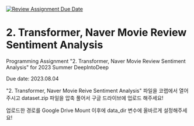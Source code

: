 [![Review Assignment Due Date](https://classroom.github.com/assets/deadline-readme-button-24ddc0f5d75046c5622901739e7c5dd533143b0c8e959d652212380cedb1ea36.svg)](https://classroom.github.com/a/-S271Q8a)
# 2. Transformer, Naver Movie Review Sentiment Analysis
Programming Assignment "2. Transformer, Naver Movie Review Sentiment Analysis" for 2023 Summer DeepIntoDeep


Due date: 2023.08.04

"2. Transformer, Naver Movie Reive Sentiment Analysis" 파일을 코랩에서 열어주시고 dataset.zip 파일을 압축 풀어서 구글 드라이브에 업로드 해주세요!


업로드한 경로를 Google Drive Mount 이후에 data_dir 변수에 올바르게 설정해주세요!
